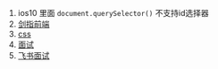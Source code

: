 1. ios10 里面 `document.querySelector()` 不支持id选择器
2. [剑指前端](http://febook.hzfe.org/awesome-interview/)
3. [css](https://tailwindcss.com/)
4. [面试](https://github.com/CavsZhouyou/Front-End-Interview-Notebook)
4. [飞书面试](https://uaopfk45vn.feishu.cn/base/bascnKoKdU57ljqH4UcRVyV3q2g?table=tblw161bZtQQ004S&view=vewJHSwJVd)
